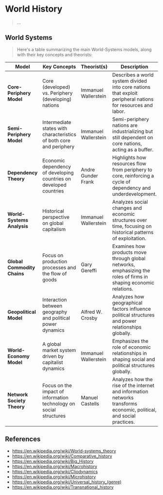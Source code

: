 # World History

> …

## **World Systems**

> Here's a table summarizing the main World-Systems models, along with their key concepts and theorists:

| **Model** | **Key Concepts** | **Theorist(s)** | **Description** |
| --- | --- | --- | --- |
| **Core-Periphery Model** | Core (developed) vs. Periphery (developing) nations | Immanuel Wallerstein | Describes a world system divided into core nations that exploit peripheral nations for resources and labor. |
| **Semi-Periphery Model** | Intermediate states with characteristics of both core and periphery | Immanuel Wallerstein | Semi-periphery nations are industrializing but still dependent on core nations, acting as a buffer. |
| **Dependency Theory** | Economic dependency of developing countries on developed countries | Andre Gunder Frank | Highlights how resources flow from periphery to core, reinforcing a cycle of dependency and underdevelopment. |
| **World-Systems Analysis** | Historical perspective on global capitalism | Immanuel Wallerstein | Analyzes social changes and economic structures over time, focusing on historical patterns of exploitation. |
| **Global Commodity Chains** | Focus on production processes and the flow of goods | Gary Gereffi | Examines how products move through global networks, emphasizing the roles of firms in shaping economic relations. |
| **Geopolitical Model** | Interaction between geography and political power dynamics | Alfred W. Crosby | Analyzes how geographical factors influence political structures and power relationships globally. |
| **World-Economy Model** | A global market system driven by capitalist dynamics | Immanuel Wallerstein | Emphasizes the role of economic relationships in shaping social and political structures globally. |
| **Network Society Theory** | Focus on the impact of information technology on social structures | Manuel Castells | Analyzes how the rise of the internet and information networks transforms economic, political, and social practices. |

## References

- https://en.wikipedia.org/wiki/World-systems_theory
- https://en.wikipedia.org/wiki/Comparative_history
- https://en.wikipedia.org/wiki/Big_History
- https://en.wikipedia.org/wiki/Macrohistory
- https://en.wikipedia.org/wiki/Cliodynamics
- https://en.wikipedia.org/wiki/Microhistory
- https://en.wikipedia.org/wiki/Universal_history_(genre)
- https://en.wikipedia.org/wiki/Transnational_history